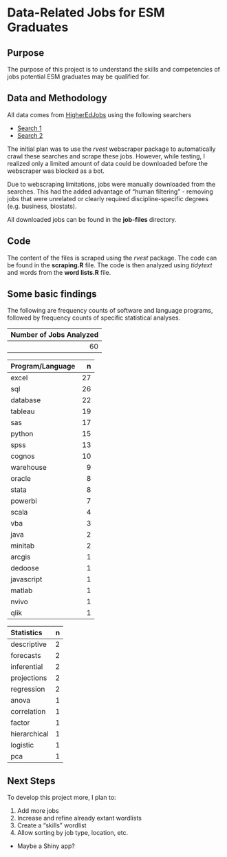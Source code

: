 Data-Related Jobs for ESM Graduates
================

## Purpose

The purpose of this project is to understand the skills and competencies
of jobs potential ESM graduates may be qualified for.

## Data and Methodology

All data comes from [HigherEdJobs](http://www.higheredjobs.com) using
the following
    searchers

  - [Search 1](https://www.higheredjobs.com/search/advanced_action.cfm?JobCat=14&JobCat=212&JobCat=148&JobCat=27&JobCat=31&JobCat=43&PosType=1&PosType=2&InstType=1&InstType=2&InstType=3&Keyword=quantitative+OR+statistics+OR+measurement+OR+data&Remote=1&Remote=2&Region=&Submit=Search+Jobs)
  - [Search 2](https://www.higheredjobs.com/search/advanced_action.cfm?PosType=1&PosType=2&InstType=1&InstType=2&InstType=3&Keyword=%22data+scientist%22+OR+%22data+engineer%22+OR+%22data+analyst%22&Remote=1&Remote=2&Region=&Submit=Search+Jobs)

The initial plan was to use the *rvest* webscraper package to
automatically crawl these searches and scrape these jobs. However, while
testing, I realized only a limited amount of data could be downloaded
before the webscraper was blocked as a bot.

Due to webscraping limitations, jobs were manually downloaded from the
searches. This had the added advantage of “human filtering” - removing
jobs that were unrelated or clearly required discipline-specific degrees
(e.g. business, biostats).

All downloaded jobs can be found in the **job-files** directory.

## Code

The content of the files is scraped using the *rvest* package. The code
can be found in the **scraping.R** file. The code is then analyzed using
*tidytext* and words from the **word lists.R** file.

## Some basic findings

The following are frequency counts of software and language programs,
followed by frequency counts of specific statistical analyses.

| Number of Jobs Analyzed |
| ----------------------: |
|                      60 |

| Program/Language |  n |
| :--------------- | -: |
| excel            | 27 |
| sql              | 26 |
| database         | 22 |
| tableau          | 19 |
| sas              | 17 |
| python           | 15 |
| spss             | 13 |
| cognos           | 10 |
| warehouse        |  9 |
| oracle           |  8 |
| stata            |  8 |
| powerbi          |  7 |
| scala            |  4 |
| vba              |  3 |
| java             |  2 |
| minitab          |  2 |
| arcgis           |  1 |
| dedoose          |  1 |
| javascript       |  1 |
| matlab           |  1 |
| nvivo            |  1 |
| qlik             |  1 |

| Statistics   | n |
| :----------- | -: |
| descriptive  | 2 |
| forecasts    | 2 |
| inferential  | 2 |
| projections  | 2 |
| regression   | 2 |
| anova        | 1 |
| correlation  | 1 |
| factor       | 1 |
| hierarchical | 1 |
| logistic     | 1 |
| pca          | 1 |

## Next Steps

To develop this project more, I plan to:

1.  Add more jobs
2.  Increase and refine already extant wordlists
3.  Create a “skills” wordlist
4.  Allow sorting by job type, location, etc.

<!-- end list -->

  - Maybe a Shiny app?
